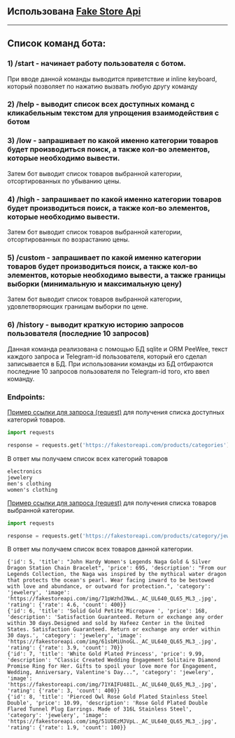 Использована [Fake Store Api](https://fakestoreapi.com)
---
---

## Список команд бота:

### 1) /start - начинает работу пользователя с ботом. 
При вводе данной команды выводится приветствие и inline keyboard, который позволяет по нажатию вызвать любую другу команду
### 2) /help - выводит список всех доступных команд с кликабельным текстом для упрощения взаимодействия с ботом
### 3) /low - запрашивает по какой именно категории товаров будет производиться поиск, а также кол-во элементов, которые необходимо вывести.
Затем бот выводит список товаров выбранной категории, отсортированных по убыванию цены.
### 4) /high - запрашивает по какой именно категории товаров будет производиться поиск, а также кол-во элементов, которые необходимо вывести.
Затем бот выводит список товаров выбранной категории, отсортированных по возрастанию цены.
### 5) /custom - запрашивает по какой именно категории товаров будет производиться поиск, а также кол-во элементов, которые необходимо вывести, а также границы выборки (минимальную и максимальную цену)
Затем бот выводит список товаров выбранной категории, удовлетворяющих границам выборки по цене.
### 6) /history - выводит краткую историю запросов пользователя (последние 10 запросов)
Данная команда реализована с помощью БД sqlite и ORM PeeWee, текст каждого запроса и Telegram-id пользователя, который его сделал записывается в БД.
При использовании команды из БД отбираются последние 10 запросов пользователя по Telegram-id того, кто ввел команду.
### Endpoints:

[Пример ссылки для запроса (request)](https://fakestoreapi.com/products/categories) для получения списка доступных категорий товаров.
```python
import requests

response = requests.get('https://fakestoreapi.com/products/categories').json()
```
В ответ мы получаем список всех категорий товаров
```
electronics
jewelery
men's clothing
women's clothing
```
[Пример ссылки для запроса (request)](https://fakestoreapi.com/products/category/jewelery) для получения списка товаров выбранной категории.
```python
import requests

response = requests.get('https://fakestoreapi.com/products/category/jewelery').json()
```
В ответ мы получаем список всех товаров данной категории.
```
{'id': 5, 'title': "John Hardy Women's Legends Naga Gold & Silver Dragon Station Chain Bracelet", 'price': 695, 'description': "From our Legends Collection, the Naga was inspired by the mythical water dragon that protects the ocean's pearl. Wear facing inward to be bestowed with love and abundance, or outward for protection.", 'category': 'jewelery', 'image': 'https://fakestoreapi.com/img/71pWzhdJNwL._AC_UL640_QL65_ML3_.jpg', 'rating': {'rate': 4.6, 'count': 400}}
{'id': 6, 'title': 'Solid Gold Petite Micropave ', 'price': 168, 'description': 'Satisfaction Guaranteed. Return or exchange any order within 30 days.Designed and sold by Hafeez Center in the United States. Satisfaction Guaranteed. Return or exchange any order within 30 days.', 'category': 'jewelery', 'image': 'https://fakestoreapi.com/img/61sbMiUnoGL._AC_UL640_QL65_ML3_.jpg', 'rating': {'rate': 3.9, 'count': 70}}
{'id': 7, 'title': 'White Gold Plated Princess', 'price': 9.99, 'description': "Classic Created Wedding Engagement Solitaire Diamond Promise Ring for Her. Gifts to spoil your love more for Engagement, Wedding, Anniversary, Valentine's Day...", 'category': 'jewelery', 'image': 'https://fakestoreapi.com/img/71YAIFU48IL._AC_UL640_QL65_ML3_.jpg', 'rating': {'rate': 3, 'count': 400}}
{'id': 8, 'title': 'Pierced Owl Rose Gold Plated Stainless Steel Double', 'price': 10.99, 'description': 'Rose Gold Plated Double Flared Tunnel Plug Earrings. Made of 316L Stainless Steel', 'category': 'jewelery', 'image': 'https://fakestoreapi.com/img/51UDEzMJVpL._AC_UL640_QL65_ML3_.jpg', 'rating': {'rate': 1.9, 'count': 100}}
```
